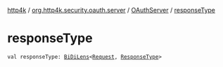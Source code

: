 [http4k](../../index.md) / [org.http4k.security.oauth.server](../index.md) / [OAuthServer](index.md) / [responseType](./response-type.md)

# responseType

`val responseType: `[`BiDiLens`](../../org.http4k.lens/-bi-di-lens/index.md)`<`[`Request`](../../org.http4k.core/-request/index.md)`, `[`ResponseType`](../../org.http4k.security/-response-type/index.md)`>`